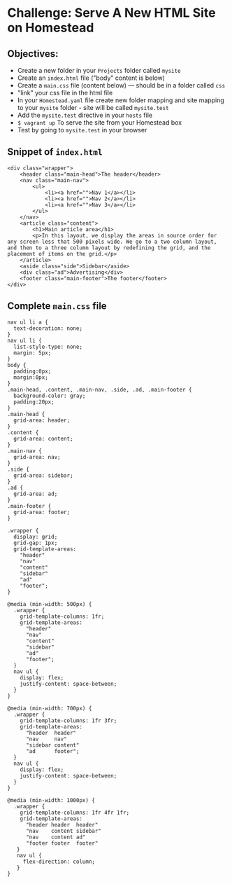 # Challenge: Serve A New HTML Site on Homestead #
## Objectives: ##
- Create a new folder in your ```Projects``` folder called ```mysite```
- Create an ```index.html``` file ("body" content is below)
- Create a ```main.css``` file (content below) — should be in a folder called ```css```
- "link" your css file in the html file
- In your ```Homestead.yaml``` file create new folder mapping and site mapping to your ```mysite``` folder - site will be called ```mysite.test```
- Add the ```mysite.test``` directive in your ```hosts``` file
- ```$ vagrant up``` To serve the site from your Homestead box
- Test by going to ```mysite.test``` in your browser

## Snippet of ```index.html``` ##
```
<div class="wrapper">
    <header class="main-head">The header</header>
    <nav class="main-nav">
        <ul>
            <li><a href="">Nav 1</a></li>
            <li><a href="">Nav 2</a></li>
            <li><a href="">Nav 3</a></li>
        </ul>
    </nav>
    <article class="content">
        <h1>Main article area</h1>
        <p>In this layout, we display the areas in source order for any screen less that 500 pixels wide. We go to a two column layout, and then to a three column layout by redefining the grid, and the placement of items on the grid.</p>
    </article>
    <aside class="side">Sidebar</aside>
    <div class="ad">Advertising</div>
    <footer class="main-footer">The footer</footer>
</div>
```

## Complete ```main.css``` file ##
```
nav ul li a {
  text-decoration: none;
}
nav ul li {
  list-style-type: none;
  margin: 5px;
}
body {
  padding:0px;
  margin:0px;
}
.main-head, .content, .main-nav, .side, .ad, .main-footer {
  background-color: gray;
  padding:20px;
}
.main-head {
  grid-area: header;
}
.content {
  grid-area: content;
}
.main-nav {
  grid-area: nav;
}
.side {
  grid-area: sidebar;
}
.ad {
  grid-area: ad;
}
.main-footer {
  grid-area: footer;
}

.wrapper {
  display: grid;
  grid-gap: 1px;
  grid-template-areas:
    "header"
    "nav"
    "content"
    "sidebar"
    "ad"
    "footer";
}

@media (min-width: 500px) {
  .wrapper {
    grid-template-columns: 1fr;
    grid-template-areas:
      "header"
      "nav"
      "content"
      "sidebar"
      "ad"
      "footer";
  }
  nav ul {
    display: flex;
    justify-content: space-between;
  }
}

@media (min-width: 700px) {
  .wrapper {
    grid-template-columns: 1fr 3fr;
    grid-template-areas:
      "header  header"
      "nav     nav"
      "sidebar content"
      "ad      footer";
  }
  nav ul {
    display: flex;
    justify-content: space-between;
  }
}

@media (min-width: 1000px) {
  .wrapper {
    grid-template-columns: 1fr 4fr 1fr;
    grid-template-areas:
      "header header  header"
      "nav    content sidebar"
      "nav    content ad"
      "footer footer  footer"
   }
   nav ul {
     flex-direction: column;
   }
}

```
